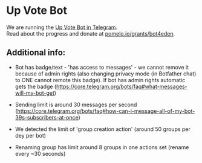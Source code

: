 # Up Vote Bot
We are running the [Up Vote Bot in Telegram](https://t.me/Up_Vote_Bot).  
Read about the progress and donate at [pomelo.io/grants/bot4eden](https://pomelo.io/grants/bot4eden).


## Additional info:
- Bot has badge/text - 'has access to messages' - we cannot remove it because of admin rights (also changing privacy mode (in Botfather chat) to ONE cannot remote this badge). If bot has admin rights automatic gets the badge (https://core.telegram.org/bots/faq#what-messages-will-my-bot-get)

- Sending limit is around 30 messages per second (https://core.telegram.org/bots/faq#how-can-i-message-all-of-my-bot-39s-subscribers-at-once)
- We detected the limit of 'group creation action' (around 50 groups per dey per bot)
- Renaming group has limit around 8 groups in one actions set (rename every ~30 seconds)
